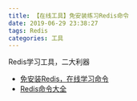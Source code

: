 ```yaml
---
title: 【在线工具】免安装练习Redis命令
date: 2019-06-29 23:38:27
tags: Redis
categories: 工具
---
```


Redis学习工具，二大利器
- [免安装Redis，在线学习命令](http://try.redis.io/)
- [Redis命令大全](http://doc.redisfans.com/)